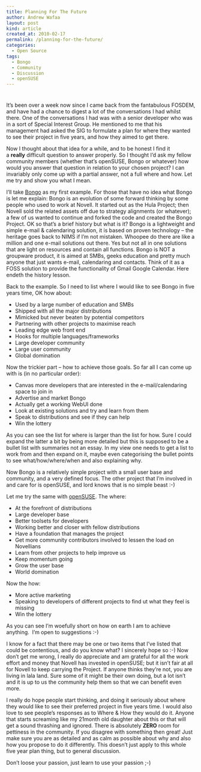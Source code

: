 ```yaml
---
title: Planning For The Future
author: Andrew Wafaa
layout: post
kind: article
created_at: 2010-02-17
permalink: /planning-for-the-future/
categories:
  - Open Source
tags:
  - Bongo
  - Community
  - Discussion
  - openSUSE
---
```

# 

It’s been over a week now since I came back from the fantabulous FOSDEM, and have had a chance to digest a lot of the conversations I had whilst there. One of the conversations I had was with a senior developer who was in a sort of Special Interest Group. He mentioned to me that his management had asked the SIG to formulate a plan for where they wanted to see their project in five years, and how they aimed to get there.

Now I thought about that idea for a while, and to be honest I find it a **really** difficult question to answer properly. So I thought I’d ask my fellow community members (whether that’s openSUSE, Bongo or whatever) how would you answer that question in relation to your chosen project? I can invariably only come up with a partial answer, not a full where and how. Let me try and show you what I mean.

I’ll take [Bongo][1] as my first example. For those that have no idea what Bongo is let me explain: Bongo is an evolution of some forward thinking by some people who used to work at Novell. It started out as the Hula Project; then Novell sold the related assets off due to strategy alignments (or whatever); a few of us wanted to continue and forked the code and created the Bongo Project. OK so that’s a brief history but what is it? Bongo is a lightweight and simple e-mail & calendaring solution, it is based on proven technology – the heritage goes back to NIMS if I’m not mistaken. Whoopee do there are like a million and one e-mail solutions out there. Yes but not all in one solutions that are light on resources and contain all functions. Bongo is NOT a groupware product, it is aimed at SMBs, geeks education and pretty much anyone that just wants e-mail, calendaring and contacts. Think of it as a FOSS solution to provide the functionality of Gmail Google Calendar. Here endeth the history lesson.

 [1]: http://bongo-project.org/ "The Bongo Project - simple e-mail & calendaring"

Back to the example. So I need to list where I would like to see Bongo in five years time, OK how about:

*   Used by a large number of education and SMBs
*   Shipped with all the major distributions
*   Mimicked but never beaten by potential competitors
*   Partnering with other projects to maximise reach
*   Leading edge web front end
*   Hooks for multiple languages/frameworks
*   Large developer community
*   Large user community
*   Global domination

Now the trickier part – how to achieve those goals. So far all I can come up with is (in no particular order):

*   Canvas more developers that are interested in the e-mail/calendaring space to join in
*   Advertise and market Bongo
*   Actually get a working WebUI done
*   Look at existing solutions and try and learn from them
*   Speak to distributions and see if they can help
*   Win the lottery

As you can see the list for where is larger than the list for how. Sure I could expand the latter a bit by being more detailed but this is supposed to be a bullet list with summaries not an essay. In my view one needs to get a list to work from and then expand on it, maybe even categorising the bullet points to see what/how/where/when and also explaining why.

Now Bongo is a relatively simple project with a small user base and community, and a very defined focus. The other project that I’m involved in and care for is openSUSE, and lord knows that is no simple beast :-)

Let me try the same with [openSUSE][3]. The where:

 [3]: http://www.opensuse.org/ "The openSUSE Project - home of the Geeko"

*   At the forefront of distributions
*   Large developer base
*   Better toolsets for developers
*   Working better and closer with fellow distributions
*   Have a foundation that manages the project
*   Get more community contributors involved to lessen the load on Novellians
*   Learn from other projects to help improve us
*   Keep momentum going
*   Grow the user base
*   World domination

Now the how:

*   More active marketing
*   Speaking to developers of different projects to find ut what they feel is missing
*   Win the lottery

As you can see I’m woefully short on how on earth I am to achieve anything.  I’m open to suggestions :-)

I know for a fact that there may be one or two items that I’ve listed that could be contentious, and do you know what? I sincerely hope so :-) Now don’t get me wrong, I really do appreciate and am grateful for all the work effort and money that Novell has invested in openSUSE; but it isn’t fair at all for Novell to keep carrying the Project. If anyone thinks they’re not, you are living in lala land. Sure some of it might be their own doing, but a lot isn’t and it is up to us the community help them so that we can benefit even more.

I really do hope people start thinking, and doing it seriously about where they would like to see their preferred project in five years time. I would also love to see people’s responses as to Where & How they would do it. Anyone that starts screaming like my 21month old daughter about this or that will get a sound thrashing and ignored. There is absolutely **ZERO** room for pettiness in the community. If you disagree with something then great! Just make sure you are as detailed and as calm as possible about why and also how you propose to do it differently. This doesn’t just apply to this whole five year plan thing, but to general discussion.

Don’t loose your passion, just learn to use your passion ;-)


